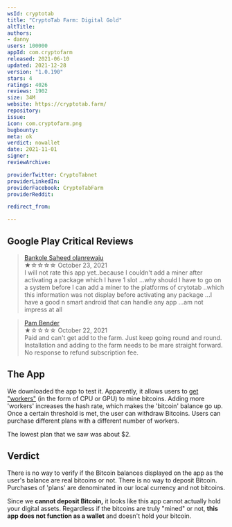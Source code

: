 ```yaml
---
wsId: cryptotab
title: "CryptoTab Farm: Digital Gold"
altTitle: 
authors:
- danny
users: 100000
appId: com.cryptofarm
released: 2021-06-10
updated: 2021-12-28
version: "1.0.190"
stars: 4
ratings: 4026
reviews: 1902
size: 34M
website: https://cryptotab.farm/
repository: 
issue: 
icon: com.cryptofarm.png
bugbounty: 
meta: ok
verdict: nowallet
date: 2021-11-01
signer: 
reviewArchive:

providerTwitter: CryptoTabnet
providerLinkedIn: 
providerFacebook: CryptoTabFarm
providerReddit: 

redirect_from:

---
```


## Google Play Critical Reviews

> [Bankole Saheed olanrewaju](https://play.google.com/store/apps/details?id=com.cryptofarm&reviewId=gp%3AAOqpTOHiJWMX6sU1BqOKVhKFeKx7JHt9-4sazaCgW7eigoLZ_6x6Ns5IwOmxWMR5d1IdZl6XvCHaM9_9-i4lKgg)<br>
  ★☆☆☆☆ October 23, 2021 <br>
       I will not rate this app yet..because I couldn't add a miner after activating a package which I have 1 slot ...why should I have to go on a system before I can add a miner to the platforms of crytotab ..which this information was not display before activating any package ...I have a good n smart android that can handle any app ...am not impress at all

> [Pam Bender](https://play.google.com/store/apps/details?id=com.cryptofarm&reviewId=gp%3AAOqpTOGD1VFvoxDIAv3cMxS5AkeHIaZNMrzY5mEkoVY_cn9nukFK9CLgOE_iyScMXqBWD1KV35PQ-5QW5_Nka1k)<br>
  ★☆☆☆☆ October 22, 2021 <br>
       Paid and can't get add to the farm. Just keep going round and round. Installation and adding to the farm needs to be mare straight forward. No response to refund subscription fee.

## The App

We downloaded the app to test it. Apparently, it allows users to [get "workers"](https://twitter.com/BitcoinWalletz/status/1453654173354901515) (in the form of CPU or GPU) to mine bitcoins. Adding more 'workers' increases the hash rate, which makes the 'bitcoin' balance go up. Once a certain threshold is met, the user can withdraw Bitcoins. Users can purchase different plans with a different number of workers.

The lowest plan that we saw was about $2.

## Verdict

There is no way to verify if the Bitcoin balances displayed on the app as the user's balance are real bitcoins or not. There is no way to deposit Bitcoin. Purchases of 'plans' are denominated in our local currency and not bitcoins.

Since we **cannot deposit Bitcoin,** it looks like this app cannot actually hold your digital assets. Regardless if the bitcoins are truly "mined" or not, **this app does not function as a wallet** and doesn't hold your bitcoin.
